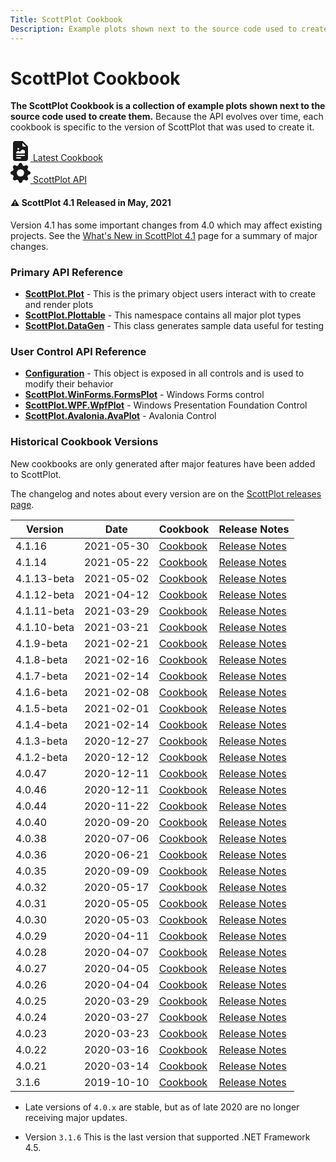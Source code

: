 ```yaml
---
Title: ScottPlot Cookbook
Description: Example plots shown next to the source code used to create them
---
```


# ScottPlot Cookbook

**The ScottPlot Cookbook is a collection of example plots shown next to the source code used to create them.** Because the API evolves over time, each cookbook is specific to the version of ScottPlot that was used to create it. 

<div class="d-flex justify-content-evenly">
    <div class="text-center m-3">
        <a class="btn btn-primary btn-lg fs-4" href="../cookbooks/latest">
            <svg xmlns="http://www.w3.org/2000/svg" width="32" height="32" fill="currentColor"
                class="bi bi-file-earmark-richtext-fill" viewBox="0 0 16 16">
                <path
                    d="M9.293 0H4a2 2 0 0 0-2 2v12a2 2 0 0 0 2 2h8a2 2 0 0 0 2-2V4.707A1 1 0 0 0 13.707 4L10 .293A1 1 0 0 0 9.293 0zM9.5 3.5v-2l3 3h-2a1 1 0 0 1-1-1zM7 6.25a.75.75 0 1 1-1.5 0 .75.75 0 0 1 1.5 0zm-.861 1.542 1.33.886 1.854-1.855a.25.25 0 0 1 .289-.047l1.888.974V9.5a.5.5 0 0 1-.5.5H5a.5.5 0 0 1-.5-.5V9s1.54-1.274 1.639-1.208zM5 11h6a.5.5 0 0 1 0 1H5a.5.5 0 0 1 0-1zm0 2h3a.5.5 0 0 1 0 1H5a.5.5 0 0 1 0-1z" />
            </svg>
            Latest Cookbook
        </a>
    </div>
    <div class="text-center m-3">
        <a class="btn btn-secondary btn-lg fs-4" href="https://www.fuget.org/packages/ScottPlot">
            <svg xmlns="http://www.w3.org/2000/svg" width="32" height="32" fill="currentColor"
                class="bi bi-gear-fill" viewBox="0 0 16 16">
                <path
                    d="M9.405 1.05c-.413-1.4-2.397-1.4-2.81 0l-.1.34a1.464 1.464 0 0 1-2.105.872l-.31-.17c-1.283-.698-2.686.705-1.987 1.987l.169.311c.446.82.023 1.841-.872 2.105l-.34.1c-1.4.413-1.4 2.397 0 2.81l.34.1a1.464 1.464 0 0 1 .872 2.105l-.17.31c-.698 1.283.705 2.686 1.987 1.987l.311-.169a1.464 1.464 0 0 1 2.105.872l.1.34c.413 1.4 2.397 1.4 2.81 0l.1-.34a1.464 1.464 0 0 1 2.105-.872l.31.17c1.283.698 2.686-.705 1.987-1.987l-.169-.311a1.464 1.464 0 0 1 .872-2.105l.34-.1c1.4-.413 1.4-2.397 0-2.81l-.34-.1a1.464 1.464 0 0 1-.872-2.105l.17-.31c.698-1.283-.705-2.686-1.987-1.987l-.311.169a1.464 1.464 0 0 1-2.105-.872l-.1-.34zM8 10.93a2.929 2.929 0 1 1 0-5.86 2.929 2.929 0 0 1 0 5.858z" />
            </svg>
            </svg>
            ScottPlot API
        </a>
    </div>
</div>

<div class="alert alert-primary" role="alert">
  <h4 class="alert-heading">⚠️ ScottPlot 4.1 Released in May, 2021</h4>
  Version 4.1 has some important changes from 4.0 which may affect existing projects.
  See the <a href="../faq/version-4.1">What's New in ScottPlot 4.1</a> page for a summary of major changes.
</div>

### Primary API Reference

* [**ScottPlot.Plot**](https://www.fuget.org/packages/ScottPlot/latest/lib/netstandard2.0/ScottPlot.dll/ScottPlot/Plot) - This is the primary object users interact with to create and render plots
* [**ScottPlot.Plottable**](https://www.fuget.org/packages/ScottPlot/latest/lib/netstandard2.0/ScottPlot.dll/ScottPlot.Plottable) - This namespace contains all major plot types
* [**ScottPlot.DataGen**](https://www.fuget.org/packages/ScottPlot/latest/lib/netstandard2.0/ScottPlot.dll/ScottPlot/DataGen) - This class generates sample data useful for testing

### User Control API Reference
* [**Configuration**](https://www.fuget.org/packages/ScottPlot/latest/lib/netstandard2.0/ScottPlot.dll/ScottPlot.Control/Configuration) - This object is exposed in all controls and is used to modify their behavior
* [**ScottPlot.WinForms.FormsPlot**](https://www.fuget.org/packages/ScottPlot.WinForms/latest/lib/netcoreapp3.1/ScottPlot.WinForms.dll/ScottPlot/FormsPlot) - Windows Forms control
* [**ScottPlot.WPF.WpfPlot**](https://www.fuget.org/packages/ScottPlot.WPF/latest/lib/netcoreapp3.1/ScottPlot.WPF.dll/ScottPlot/WpfPlot) - Windows Presentation Foundation Control
* [**ScottPlot.Avalonia.AvaPlot**](https://www.fuget.org/packages/ScottPlot.Avalonia/latest/lib/netcoreapp3.1/ScottPlot.Avalonia.dll/ScottPlot.Avalonia/AvaPlot) - Avalonia Control


### Historical Cookbook Versions

New cookbooks are only generated after major features have been added to ScottPlot. 

The changelog and notes about every version are on the [ScottPlot releases page](https://github.com/ScottPlot/ScottPlot/releases).

Version | Date | Cookbook | Release Notes
---|---|---|---
4.1.16 | 2021-05-30 | [Cookbook](https://swharden.com/scottplot/cookbooks/4.1.16) | [Release Notes](https://github.com/ScottPlot/ScottPlot/releases/tag/4.1.16)
4.1.14 | 2021-05-22 | [Cookbook](https://swharden.com/scottplot/cookbooks/4.1.14) | [Release Notes](https://github.com/ScottPlot/ScottPlot/releases/tag/4.1.14)
4.1.13-beta | 2021-05-02 | [Cookbook](https://swharden.com/scottplot/cookbooks/4.1.13-beta) | [Release Notes](https://github.com/ScottPlot/ScottPlot/releases/tag/4.1.13-beta)
4.1.12-beta | 2021-04-12 | [Cookbook](https://swharden.com/scottplot/cookbooks/4.1.12-beta) | [Release Notes](https://github.com/ScottPlot/ScottPlot/releases/tag/4.1.12-beta)
4.1.11-beta | 2021-03-29 | [Cookbook](https://swharden.com/scottplot/cookbooks/4.1.11-beta) | [Release Notes](https://github.com/ScottPlot/ScottPlot/releases/tag/4.1.11-beta)
4.1.10-beta | 2021-03-21 | [Cookbook](https://swharden.com/scottplot/cookbooks/4.1.10-beta) | [Release Notes](https://github.com/ScottPlot/ScottPlot/releases/tag/4.1.10-beta)
4.1.9-beta | 2021-02-21 | [Cookbook](https://swharden.com/scottplot/cookbooks/4.1.9-beta) | [Release Notes](https://github.com/ScottPlot/ScottPlot/releases/tag/4.1.9-beta)
4.1.8-beta | 2021-02-16 | [Cookbook](https://swharden.com/scottplot/cookbooks/4.1.8-beta) | [Release Notes](https://github.com/ScottPlot/ScottPlot/releases/tag/4.1.8-beta)
4.1.7-beta | 2021-02-14 | [Cookbook](https://swharden.com/scottplot/cookbooks/4.1.7-beta) | [Release Notes](https://github.com/ScottPlot/ScottPlot/releases/tag/4.1.7-beta)
4.1.6-beta | 2021-02-08 | [Cookbook](https://swharden.com/scottplot/cookbooks/4.1.6-beta) | [Release Notes](https://github.com/ScottPlot/ScottPlot/releases/tag/4.1.6-beta)
4.1.5-beta | 2021-02-01 | [Cookbook](https://swharden.com/scottplot/cookbooks/4.1.5-beta) | [Release Notes](https://github.com/ScottPlot/ScottPlot/releases/tag/4.1.5-beta)
4.1.4-beta | 2021-02-14 | [Cookbook](https://swharden.com/scottplot/cookbooks/4.1.4-beta) | [Release Notes](https://github.com/ScottPlot/ScottPlot/releases/tag/4.1.4-beta)
4.1.3-beta | 2020-12-27 | [Cookbook](https://swharden.com/scottplot/cookbooks/4.1.3-beta) | [Release Notes](https://github.com/ScottPlot/ScottPlot/releases/tag/4.1.3-beta)
4.1.2-beta | 2020-12-12 | [Cookbook](https://swharden.com/scottplot/cookbooks/4.1.2-beta) | [Release Notes](https://github.com/ScottPlot/ScottPlot/releases/tag/4.1.2-beta)
4.0.47 | 2020-12-11 | [Cookbook](https://swharden.com/scottplot/cookbooks/4.0.47) | [Release Notes](https://github.com/ScottPlot/ScottPlot/releases/tag/4.0.47)
4.0.46 | 2020-12-11 | [Cookbook](https://swharden.com/scottplot/cookbooks/4.0.46) | [Release Notes](https://github.com/ScottPlot/ScottPlot/releases/tag/4.0.46)
4.0.44 | 2020-11-22 | [Cookbook](https://swharden.com/scottplot/cookbooks/4.0.44) | [Release Notes](https://github.com/ScottPlot/ScottPlot/releases/tag/4.0.44)
4.0.40 | 2020-09-20 | [Cookbook](https://swharden.com/scottplot/cookbooks/4.0.40) | [Release Notes](https://github.com/ScottPlot/ScottPlot/releases/tag/4.0.40)
4.0.38 | 2020-07-06 | [Cookbook](https://swharden.com/scottplot/cookbooks/4.0.38) | [Release Notes](https://github.com/ScottPlot/ScottPlot/releases/tag/4.0.38)
4.0.36 | 2020-06-21 | [Cookbook](https://swharden.com/scottplot/cookbooks/4.0.36) | [Release Notes](https://github.com/ScottPlot/ScottPlot/releases/tag/4.0.36)
4.0.35 | 2020-09-09 | [Cookbook](https://swharden.com/scottplot/cookbooks/4.0.35) | [Release Notes](https://github.com/ScottPlot/ScottPlot/releases/tag/4.0.35)
4.0.32 | 2020-05-17 | [Cookbook](https://swharden.com/scottplot/cookbooks/4.0.32) | [Release Notes](https://github.com/ScottPlot/ScottPlot/releases/tag/4.0.32)
4.0.31 | 2020-05-05 | [Cookbook](https://swharden.com/scottplot/cookbooks/4.0.31) | [Release Notes](https://github.com/ScottPlot/ScottPlot/releases/tag/4.0.31)
4.0.30 | 2020-05-03 | [Cookbook](https://swharden.com/scottplot/cookbooks/4.0.30) | [Release Notes](https://github.com/ScottPlot/ScottPlot/releases/tag/4.0.30)
4.0.29 | 2020-04-11 | [Cookbook](https://swharden.com/scottplot/cookbooks/4.0.29) | [Release Notes](https://github.com/ScottPlot/ScottPlot/releases/tag/4.0.29)
4.0.28 | 2020-04-07 | [Cookbook](https://swharden.com/scottplot/cookbooks/4.0.28) | [Release Notes](https://github.com/ScottPlot/ScottPlot/releases/tag/4.0.28)
4.0.27 | 2020-04-05 | [Cookbook](https://swharden.com/scottplot/cookbooks/4.0.27) | [Release Notes](https://github.com/ScottPlot/ScottPlot/releases/tag/4.0.27)
4.0.26 | 2020-04-04 | [Cookbook](https://swharden.com/scottplot/cookbooks/4.0.26) | [Release Notes](https://github.com/ScottPlot/ScottPlot/releases/tag/4.0.26)
4.0.25 | 2020-03-29 | [Cookbook](https://swharden.com/scottplot/cookbooks/4.0.25) | [Release Notes](https://github.com/ScottPlot/ScottPlot/releases/tag/4.0.25)
4.0.24 | 2020-03-27 | [Cookbook](https://swharden.com/scottplot/cookbooks/4.0.24) | [Release Notes](https://github.com/ScottPlot/ScottPlot/releases/tag/4.0.24)
4.0.23 | 2020-03-23 | [Cookbook](https://swharden.com/scottplot/cookbooks/4.0.23) | [Release Notes](https://github.com/ScottPlot/ScottPlot/releases/tag/4.0.23)
4.0.22 | 2020-03-16 | [Cookbook](https://swharden.com/scottplot/cookbooks/4.0.22) | [Release Notes](https://github.com/ScottPlot/ScottPlot/releases/tag/4.0.22)
4.0.21 | 2020-03-14 | [Cookbook](https://swharden.com/scottplot/cookbooks/4.0.21) | [Release Notes](https://github.com/ScottPlot/ScottPlot/releases/tag/4.0.21)
3.1.6 | 2019-10-10 | [Cookbook](https://swharden.com/scottplot/cookbooks/3.1.6) | [Release Notes](https://github.com/ScottPlot/ScottPlot/releases/tag/3.1.6)


* Late versions of `4.0.x` are stable, but as of late 2020 are no longer receiving major updates.

* Version `3.1.6` This is the last version that supported .NET Framework 4.5.
